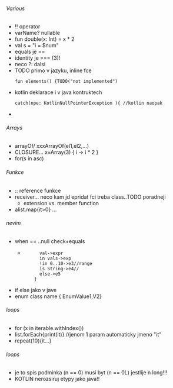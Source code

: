 ###### Various
* !! operator
* varName?  nullable
* fun double(x: Int) = x * 2
* val s = "i = $num"
* equals je ==
* identity je === (3)!
* neco ?: dalsi 
* TODO primo v jazyku, inline fce
     ```
     fun elements() {TODO("not implemented") 
    ```
* kotlin deklarace i v java kontruktech
    ```
    catch(npe: KotlinNullPointerException ){ //kotlin naopak
    ```
*
 
###### Arrays  
* arrayOf/  xxxArrayOf(el1,el2,...)
* CLOSURE... x=Array(3) { i -> i * 2 }
* for(s in asc)

###### Funkce
* :: reference funkce
* receiver... neco kam jd epridat fci treba class..TODO poradneji
    * extension vs. member function
* alist.map{it>0} ...

###### nevim
* when == ..null check+equals
    * ```when expr { 
            val->expr
            in vals->exp
            !in 0..10->e3//range 
            is String->e4//
            else->e5
          }
      ```
* if else jako v jave
* enum class name { EnumValue1,V2}

###### loops
* for (x in iterable.withIndex())
* list.forEach{print(it)} //jenom 1 param automaticky jmeno "it"
* repeat(10){it...}

###### loops
* je to spis podminka (n == 0) musi byt (n == 0L) jestlije n long!!!
* KOTLIN nerozsiruj etypy jako java!!